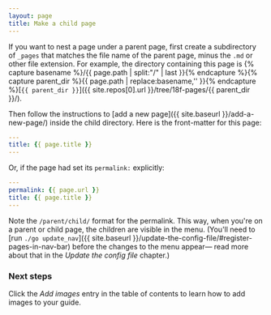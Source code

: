 ```yaml
---
layout: page
title: Make a child page
---
```


If you want to nest a page under a parent page, first create a subdirectory of
`_pages` that matches the file name of the parent page, minus the `.md` or
other file extension. For example, the directory containing this page is
{% capture basename %}/{{ page.path | split:"/" | last }}{% endcapture %}{% capture parent_dir %}{{ page.path | replace:basename,'' }}{% endcapture %}[`{{ parent_dir }}`]({{ site.repos[0].url }}/tree/18f-pages/{{ parent_dir }}/).

Then follow the instructions to [add a new page]({{ site.baseurl }}/add-a-new-page/) inside the child directory. Here is the front-matter for this page:

```yaml
---
title: {{ page.title }}
---
```

Or, if the page had set its `permalink:` explicitly:

```yaml
---
permalink: {{ page.url }}
title: {{ page.title }}
---
```

Note the `/parent/child/` format for the permalink. This way, when you're on a
parent or child page, the children are visible in the menu. (You'll need to
[run `./go update_nav`]({{ site.baseurl }}/update-the-config-file/#register-pages-in-nav-bar)
before the changes to the menu appear— read more about that in the _Update the
config file_ chapter.)

### Next steps

Click the _Add images_ entry in the table of contents to learn how to add
images to your guide.
